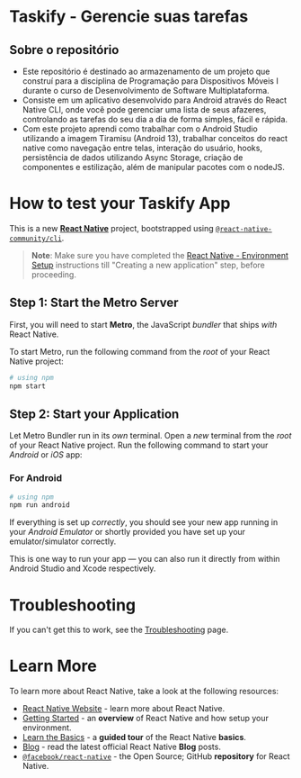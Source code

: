# Taskify - Gerencie suas tarefas   

## Sobre o repositório  
- Este repositório é destinado ao armazenamento de um projeto que construí para a disciplina de Programação para Dispositivos Móveis I durante o curso de Desenvolvimento de Software Multiplataforma.  
- Consiste em um aplicativo desenvolvido para Android através do React Native CLI, onde você pode gerenciar uma lista de seus afazeres, controlando
as tarefas do seu dia a dia de forma simples, fácil e rápida.  
- Com este projeto aprendi como trabalhar com o Android Studio utilizando a imagem Tiramisu (Android 13), trabalhar conceitos do react native como navegação entre telas, interação do usuário, hooks, persistência de dados utilizando Async Storage, criação de componentes e estilização, além de manipular pacotes com o nodeJS.      

# How to test your Taskify App

This is a new [**React Native**](https://reactnative.dev) project, bootstrapped using [`@react-native-community/cli`](https://github.com/react-native-community/cli).

>**Note**: Make sure you have completed the [React Native - Environment Setup](https://reactnative.dev/docs/environment-setup) instructions till "Creating a new application" step, before proceeding.

## Step 1: Start the Metro Server

First, you will need to start **Metro**, the JavaScript _bundler_ that ships _with_ React Native.

To start Metro, run the following command from the _root_ of your React Native project:

```bash
# using npm
npm start
```

## Step 2: Start your Application

Let Metro Bundler run in its _own_ terminal. Open a _new_ terminal from the _root_ of your React Native project. Run the following command to start your _Android_ or _iOS_ app:

### For Android

```bash
# using npm
npm run android
```

If everything is set up _correctly_, you should see your new app running in your _Android Emulator_ or shortly provided you have set up your emulator/simulator correctly.

This is one way to run your app — you can also run it directly from within Android Studio and Xcode respectively.

# Troubleshooting

If you can't get this to work, see the [Troubleshooting](https://reactnative.dev/docs/troubleshooting) page.

# Learn More

To learn more about React Native, take a look at the following resources:

- [React Native Website](https://reactnative.dev) - learn more about React Native.
- [Getting Started](https://reactnative.dev/docs/environment-setup) - an **overview** of React Native and how setup your environment.
- [Learn the Basics](https://reactnative.dev/docs/getting-started) - a **guided tour** of the React Native **basics**.
- [Blog](https://reactnative.dev/blog) - read the latest official React Native **Blog** posts.
- [`@facebook/react-native`](https://github.com/facebook/react-native) - the Open Source; GitHub **repository** for React Native.
